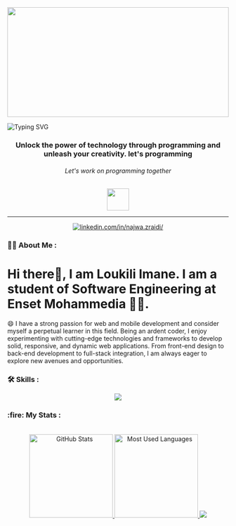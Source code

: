 <a href="#">
  <img width=100%  height="250" src="[https://gifdb.com/images/thumbnail/pixel-art-super-mario-computer-amwdq1xi8bgz0omx.gif](https://knoxhmis.sworpswebapp.sworps.utk.edu/wp-content/uploads/sites/16/2021/05/gwc-header.jpg)"/>
</a>

![Typing SVG](https://readme-typing-svg.herokuapp.com/?color=4682B4&size=35&center=true&vCenter=true&width=1000&lines=Hello,+I'm+Loukili+Imane;+a+Software+Engineering+Studentat+ENSET;Welcome+to+my+Github+Account👋)

<div id="header" align="center">
</div>
<h3 align="center">Unlock the power of technology through programming and unleash your creativity.
let's programming </h3>
<h6 align="center"> Let's work on programming together</h6>
<div align="center">
<img src="https://media3.giphy.com/media/RbDKaczqWovIugyJmW/200w.webp?cid=ecf05e47kmgtslznwpiz2h6y0eq18isf9ehdxn31nc1mjly6&ep=v1_gifs_search&rid=200w.webp&ct=g" width="50px"/> 
</div>
<hr>
<div> 
  <p align="center">
    <a href="[https://www.linkedin.com/in/imane-loukili-2115il/]/"><img title="linkedin.com/in/najwa.zraidi/" src="https://img.shields.io/badge/-LinkedIn-%230077B5?style=for-the-badge&logo=linkedin&logoColor=white">
    </a>
	
  </p>
</div>

### :woman_technologist: About Me : 
# Hi there👋, I am Loukili Imane. I am a student of Software Engineering at Enset Mohammedia :woman_student:.<br  />
😄 I have a strong passion for web and mobile development and consider myself a perpetual learner in this field. Being an ardent coder, I enjoy experimenting with cutting-edge technologies and frameworks to develop solid, responsive, and dynamic web applications. From front-end design to back-end development to full-stack integration, I am always eager to explore new avenues and opportunities.<br  />


### :hammer_and_wrench: Skills :

<div style="display: inline_block">
  <p align="center">
	<a href="#">
      <img align="center" src="https://skillicons.dev/icons?i=nodejs,express,php,java,spring,mysql,firebase,figma,css,bootstrap,html,c,javascript,typescript,docker,mongodb,redis,postman,angular,linux,git,arduino" />
    </a>
  </p>
</div>

<h3> :fire: My Stats :</h3>
<div align="center">
  <br>
  <a href="#">
    <img height="190rem" alt="GitHub Stats" src="https://github-readme-stats.vercel.app/api?username=loukili-imane&show_icons=true&theme=vue-dark&count_private=true&bg_color=0d1117&hide_border=true"/>
  </a>
  <a href="#">
    <img height="190rem" alt="Most Used Languages" src="https://github-readme-stats.vercel.app/api/top-langs/?username=loukili-imane&langs_count=8&count_private=false&layout=compact&theme=vue-dark&bg_color=0d1117&hide_border=true"/>
  </a>
  <a>
     <img  src="https://github-profile-summary-cards.vercel.app/api/cards/profile-details?username=loukili-imane&theme=github_dark&show_icons=true" />
  </a>
</div> 
